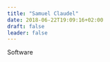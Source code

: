 ```yaml
---
title: "Samuel Claudel"
date: 2018-06-22T19:09:16+02:00
draft: false
leader: false
---
```


Software
